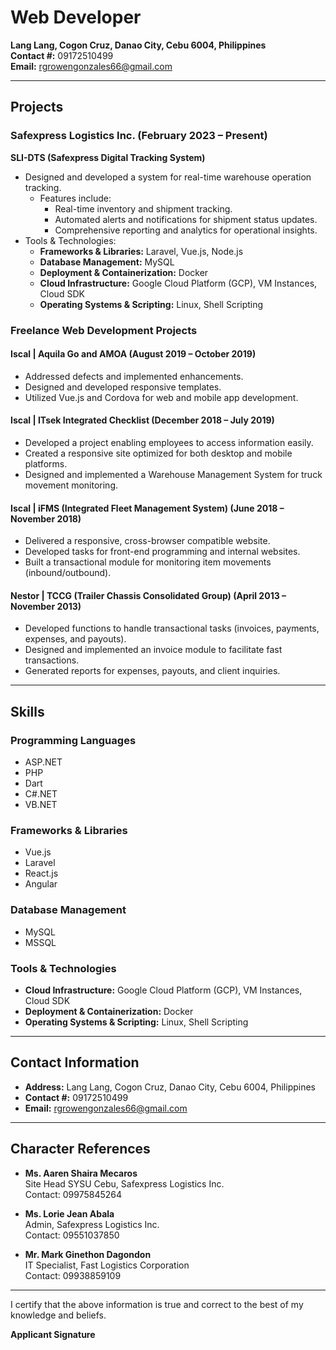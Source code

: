 # Web Developer
**Lang Lang, Cogon Cruz, Danao City, Cebu 6004, Philippines**  
**Contact #:** 09172510499  
**Email:** rgrowengonzales66@gmail.com  

---

## Projects
### Safexpress Logistics Inc. (February 2023 – Present)  
**SLI-DTS (Safexpress Digital Tracking System)**
- Designed and developed a system for real-time warehouse operation tracking.
  - Features include:
    - Real-time inventory and shipment tracking.
    - Automated alerts and notifications for shipment status updates.
    - Comprehensive reporting and analytics for operational insights.
- Tools & Technologies:
  - **Frameworks & Libraries:** Laravel, Vue.js, Node.js  
  - **Database Management:** MySQL  
  - **Deployment & Containerization:** Docker  
  - **Cloud Infrastructure:** Google Cloud Platform (GCP), VM Instances, Cloud SDK  
  - **Operating Systems & Scripting:** Linux, Shell Scripting  

### Freelance Web Development Projects
#### Iscal | Aquila Go and AMOA (August 2019 – October 2019)
- Addressed defects and implemented enhancements.
- Designed and developed responsive templates.
- Utilized Vue.js and Cordova for web and mobile app development.

#### Iscal | ITsek Integrated Checklist (December 2018 – July 2019)
- Developed a project enabling employees to access information easily.
- Created a responsive site optimized for both desktop and mobile platforms.
- Designed and implemented a Warehouse Management System for truck movement monitoring.

#### Iscal | iFMS (Integrated Fleet Management System) (June 2018 – November 2018)
- Delivered a responsive, cross-browser compatible website.
- Developed tasks for front-end programming and internal websites.
- Built a transactional module for monitoring item movements (inbound/outbound).

#### Nestor | TCCG (Trailer Chassis Consolidated Group) (April 2013 – November 2013)
- Developed functions to handle transactional tasks (invoices, payments, expenses, and payouts).
- Designed and implemented an invoice module to facilitate fast transactions.
- Generated reports for expenses, payouts, and client inquiries.

---

## Skills
### Programming Languages
- ASP.NET
- PHP
- Dart
- C#.NET
- VB.NET

### Frameworks & Libraries
- Vue.js
- Laravel
- React.js
- Angular

### Database Management
- MySQL
- MSSQL

### Tools & Technologies
- **Cloud Infrastructure:** Google Cloud Platform (GCP), VM Instances, Cloud SDK  
- **Deployment & Containerization:** Docker  
- **Operating Systems & Scripting:** Linux, Shell Scripting  

---

## Contact Information
- **Address:** Lang Lang, Cogon Cruz, Danao City, Cebu 6004, Philippines  
- **Contact #:** 09172510499  
- **Email:** rgrowengonzales66@gmail.com  

---

## Character References
- **Ms. Aaren Shaira Mecaros**  
  Site Head SYSU Cebu, Safexpress Logistics Inc.  
  Contact: 09975845264  

- **Ms. Lorie Jean Abala**  
  Admin, Safexpress Logistics Inc.  
  Contact: 09551037850  

- **Mr. Mark Ginethon Dagondon**  
  IT Specialist, Fast Logistics Corporation  
  Contact: 09938859109  

---

I certify that the above information is true and correct to the best of my knowledge and beliefs.  

**Applicant Signature**
